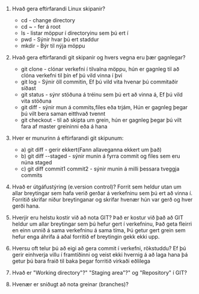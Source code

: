 1. Hvað gera eftirfarandi Linux skipanir?
	*	cd - change directory
	*	cd ~ - fer á root
	*	ls - listar möppur í directoryinu sem þú ert í
	*	pwd - Sýnir hvar þú ert staddur
	*	mkdir - Býr til nýja möppu

2. Hvað gera eftirfarandi git skipanir og hvers vegna eru þær gagnlegar?
	*	git clone - clónar verkefni í tilvalna möppu, hún er gagnleg til að clóna verkefni til þín ef þú vild vinna í því
	*	git log	- Sýnir öll commitin, Ef þú vild vita hvenar þú commitaðir síðast
	*	git status - sýnr stöðuna á tréinu sem þú ert að vinna á, Ef þú vild vita stöðuna
	*	git diff - sýnir mun á commits,files eða trjám, Hún er gagnleg þegar þú vilt bera saman eitthvað tvennt
	*	git checkout - til að skipta um grein, hún er gagnleg þegar þú vilt fara af master greininni eða á hana

3. Hver er munurinn á eftirfarandi git skipunum:
	*	a) git diff - gerir ekkert(Fann allaveganna ekkert um það)
	*	b) git diff --staged - sýnir munin á fyrra commit og files sem eru núna staged
	*	c) git diff commit1 commit2 - sýnir munin á milli þessara tveggja commits

4. 	Hvað er útgáfustýring (e.version control)? Forrit sem heldur utan um allar breytingar sem hafa verið gerðar á verkefninu sem þú ert að vinna í. Forritið skrifar niður breytinganar og skrifar hvenær hún var gerð og hver gerði hana.

5.	Hverjir eru helstu kostir við að nota GIT? Það er kostur við það að GIT heldur um allar breytingar sem þú hefur gert í verkefninu, Það geta fleirri en einn unnið á sama verkefninu á sama tíma, Þú getur gert grein sem hefur enga áhrifa á aðal forritið ef breytingin gekk ekki upp.

6.	Hversu oft telur þú að eigi að gera commit í verkefni, rökstuddu? Ef þú gerir einhverja villu í framtíðinni og veist ekki hvernig á að laga hana þá getur þú bara fraið til baka þegar forritið virkaði eðlilega

7.	Hvað er "Working directory"?" "Staging area"?" og "Repository" í GIT?

8.	Hvenær er sniðugt að nota greinar (branches)? 